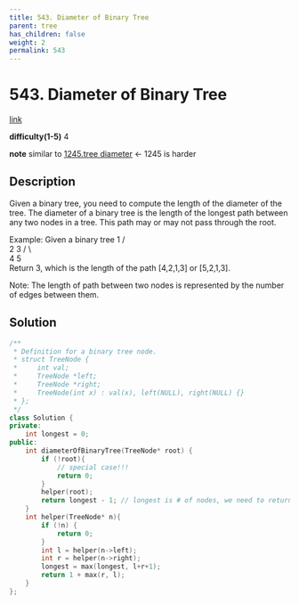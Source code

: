 ```yaml
---
title: 543. Diameter of Binary Tree
parent: tree
has_children: false
weight: 2
permalink: 543
---
```

# 543. Diameter of Binary Tree
[link](https://leetcode.com/problems/diameter-of-binary-tree/submissions/)

**difficulty(1-5)**
4

**note**
similar to [1245.tree diameter](1245) <- 1245 is harder

## Description
Given a binary tree, you need to compute the length of the diameter of the tree. The diameter of a binary tree is the length of the longest path between any two nodes in a tree. This path may or may not pass through the root.

Example:
Given a binary tree
          1
         / \
        2   3
       / \     
      4   5    
Return 3, which is the length of the path [4,2,1,3] or [5,2,1,3].

Note: The length of path between two nodes is represented by the number of edges between them.

## Solution
```c++
/**
 * Definition for a binary tree node.
 * struct TreeNode {
 *     int val;
 *     TreeNode *left;
 *     TreeNode *right;
 *     TreeNode(int x) : val(x), left(NULL), right(NULL) {}
 * };
 */
class Solution {
private: 
    int longest = 0;
public:
    int diameterOfBinaryTree(TreeNode* root) {
        if (!root){
            // special case!!!
            return 0;
        }
        helper(root);
        return longest - 1; // longest is # of nodes, we need to return length = longest - 1
    }
    int helper(TreeNode* n){
        if (!n) {
            return 0;
        }
        int l = helper(n->left);
        int r = helper(n->right);
        longest = max(longest, l+r+1);
        return 1 + max(r, l);
    }
};
```